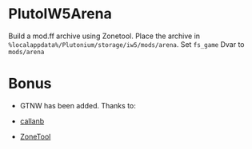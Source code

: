 # PlutoIW5Arena

Build a mod.ff archive using Zonetool.
Place the archive in `%localappdata%/Plutonium/storage/iw5/mods/arena`.
Set `fs_game` Dvar to `mods/arena`

# Bonus
- GTNW has been added. Thanks to:
* [callanb](https://github.com/callanb)

* [ZoneTool](https://github.com/ZoneTool/zonetool)
